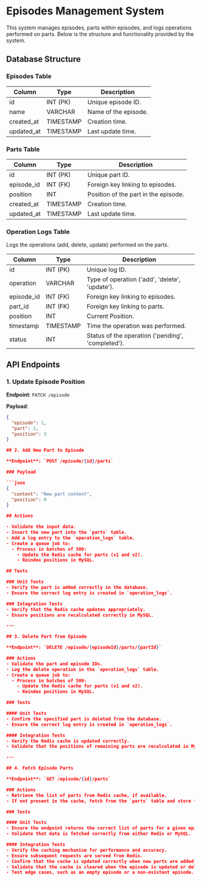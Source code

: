 # Episodes Management System

This system manages episodes, parts within episodes, and logs operations performed on parts. Below is the structure and functionality provided by the system.

## Database Structure

### Episodes Table
| Column      | Type       | Description            |
|-------------|------------|------------------------|
| id          | INT (PK)   | Unique episode ID.      |
| name        | VARCHAR    | Name of the episode.    |
| created_at  | TIMESTAMP  | Creation time.          |
| updated_at  | TIMESTAMP  | Last update time.       |

### Parts Table
| Column      | Type       | Description                             |
|-------------|------------|-----------------------------------------|
| id          | INT (PK)   | Unique part ID.                         |
| episode_id  | INT (FK)   | Foreign key linking to episodes.        |
| position    | INT        | Position of the part in the episode.    |
| created_at  | TIMESTAMP  | Creation time.                          |
| updated_at  | TIMESTAMP  | Last update time.                       |

### Operation Logs Table
Logs the operations (add, delete, update) performed on the parts.

| Column      | Type       | Description                                        |
|-------------|------------|----------------------------------------------------|
| id          | INT (PK)   | Unique log ID.                                     |
| operation   | VARCHAR    | Type of operation ('add', 'delete', 'update').     |
| episode_id  | INT (FK)   | Foreign key linking to episodes.                   |
| part_id     | INT (FK)   | Foreign key linking to parts.                      |
| position    | INT        | Current Position.                                  |
| timestamp   | TIMESTAMP  | Time the operation was performed.                  |
| status      | INT        | Status of the operation ('pending', 'completed').  |

## API Endpoints

### 1. Update Episode Position

**Endpoint**: `PATCH /episode`

**Payload**:
```json
{
  "episode": 1,
  "part": 2,
  "position": 3
}

## 2. Add New Part to Episode

**Endpoint**: `POST /episode/{id}/parts`

### Payload

```json
{
  "content": "New part content",
  "position": 0
}

## Actions

- Validate the input data.
- Insert the new part into the `parts` table.
- Add a log entry to the `operation_logs` table.
- Create a queue job to:
  - Process in batches of 500:
    - Update the Redis cache for parts (v1 and v2).
    - Reindex positions in MySQL.

## Tests

### Unit Tests
- Verify the part is added correctly in the database.
- Ensure the correct log entry is created in `operation_logs`.

### Integration Tests
- Verify that the Redis cache updates appropriately.
- Ensure positions are recalculated correctly in MySQL.

---

## 3. Delete Part from Episode

**Endpoint**: `DELETE /episode/{episodeId}/parts/{partId}`

### Actions
- Validate the part and episode IDs.
- Log the delete operation in the `operation_logs` table.
- Create a queue job to:
  - Process in batches of 500:
    - Update the Redis cache for parts (v1 and v2).
    - Reindex positions in MySQL.

### Tests

#### Unit Tests
- Confirm the specified part is deleted from the database.
- Ensure the correct log entry is created in `operation_logs`.

#### Integration Tests
- Verify the Redis cache is updated correctly.
- Validate that the positions of remaining parts are recalculated in MySQL.

---

## 4. Fetch Episode Parts

**Endpoint**: `GET /episode/{id}/parts`

### Actions
- Retrieve the list of parts from Redis cache, if available.
- If not present in the cache, fetch from the `parts` table and store the result in Redis for future requests.

### Tests

#### Unit Tests
- Ensure the endpoint returns the correct list of parts for a given episode.
- Validate that data is fetched correctly from either Redis or MySQL.

#### Integration Tests
- Verify the caching mechanism for performance and accuracy.
- Ensure subsequent requests are served from Redis.
- Confirm that the cache is updated correctly when new parts are added or deleted.
- Validate that the cache is cleared when the episode is updated or deleted.
- Test edge cases, such as an empty episode or a non-existent episode.

